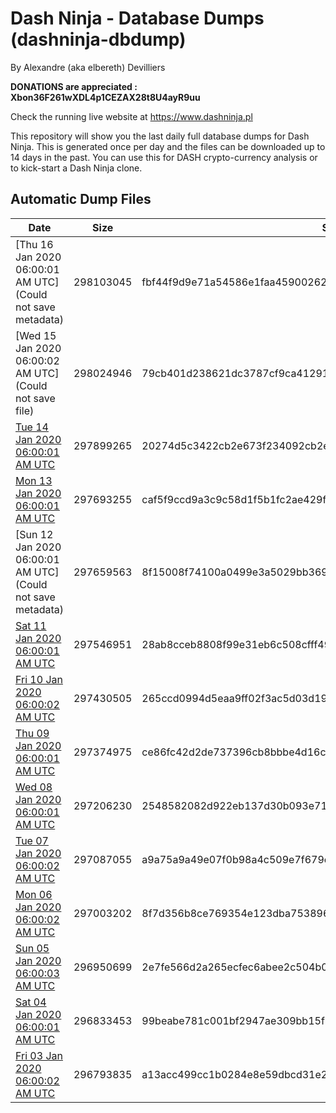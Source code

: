# Dash Ninja - Database Dumps (dashninja-dbdump)
By Alexandre (aka elbereth) Devilliers

**DONATIONS are appreciated : Xbon36F261wXDL4p1CEZAX28t8U4ayR9uu**

Check the running live website at https://www.dashninja.pl

This repository will show you the last daily full database dumps for Dash Ninja. This is generated once per day and the files can be downloaded up to 14 days in the past.
You can use this for DASH crypto-currency analysis or to kick-start a Dash Ninja clone.


## Automatic Dump Files
| Date | Size | SHA256 |
|--|--|--|
| [Thu 16 Jan 2020 06:00:01 AM UTC](Could not save metadata) | 298103045 | fbf44f9d9e71a54586e1faa45900262c59649acd43dbebec05e12ececd6d9dee | 
| [Wed 15 Jan 2020 06:00:02 AM UTC](Could not save file) | 298024946 | 79cb401d238621dc3787cf9ca41291fa4e3007567753e9439dd4a01121bbc423 | 
| [Tue 14 Jan 2020 06:00:01 AM UTC](https://transfer.sh/FWwGR/dashninja-dbdump-20200114070001.tar.bz2) | 297899265 | 20274d5c3422cb2e673f234092cb2e5ead92248123e739fd45cc33c98f63d4b1 | 
| [Mon 13 Jan 2020 06:00:01 AM UTC](https://transfer.sh/Gpq1d/dashninja-dbdump-20200113070001.tar.bz2) | 297693255 | caf5f9ccd9a3c9c58d1f5b1fc2ae429f5792ed0d1fb0346ac82aaae3d22f991e | 
| [Sun 12 Jan 2020 06:00:01 AM UTC](Could not save metadata) | 297659563 | 8f15008f74100a0499e3a5029bb3697eb810147905e567bebfd3d74ab2892941 | 
| [Sat 11 Jan 2020 06:00:01 AM UTC](https://transfer.sh/11xJmT/dashninja-dbdump-20200111070001.tar.bz2) | 297546951 | 28ab8cceb8808f99e31eb6c508cfff497af36f3b419fe65f38910fd473d569db | 
| [Fri 10 Jan 2020 06:00:02 AM UTC](https://transfer.sh/cxSao/dashninja-dbdump-20200110070002.tar.bz2) | 297430505 | 265ccd0994d5eaa9ff02f3ac5d03d194f8e8d824f6eaa442c74d8d722cf314b4 | 
| [Thu 09 Jan 2020 06:00:01 AM UTC](https://transfer.sh/oxmBD/dashninja-dbdump-20200109070001.tar.bz2) | 297374975 | ce86fc42d2de737396cb8bbbe4d16c139bc0e8d608880355f95b8942592cae71 | 
| [Wed 08 Jan 2020 06:00:01 AM UTC]() | 297206230 | 2548582082d922eb137d30b093e710ba3b02fed4302c56d14f772b84b74310a2 | 
| [Tue 07 Jan 2020 06:00:02 AM UTC](https://transfer.sh/2N22Q/dashninja-dbdump-20200107070002.tar.bz2) | 297087055 | a9a75a9a49e07f0b98a4c509e7f679ced96be4e0179e9f24c3e49ca2e84c4b96 | 
| [Mon 06 Jan 2020 06:00:02 AM UTC](https://transfer.sh/yPn3i/dashninja-dbdump-20200106070002.tar.bz2) | 297003202 | 8f7d356b8ce769354e123dba75389661883bca95bd9ee3e1bee5ff4a37d432fc | 
| [Sun 05 Jan 2020 06:00:03 AM UTC](https://transfer.sh/ufBo3/dashninja-dbdump-20200105070003.tar.bz2) | 296950699 | 2e7fe566d2a265ecfec6abee2c504b0a838c0587c1903c4dd060fa6ca82d2047 | 
| [Sat 04 Jan 2020 06:00:01 AM UTC]() | 296833453 | 99beabe781c001bf2947ae309bb15f3fb14403774aa77a7006d9e1ab9c255051 | 
| [Fri 03 Jan 2020 06:00:02 AM UTC](https://transfer.sh/15IlPV/dashninja-dbdump-20200103070002.tar.bz2) | 296793835 | a13acc499cc1b0284e8e59dbcd31e2d8964988f4a380df706e52662cdf877391 | 

